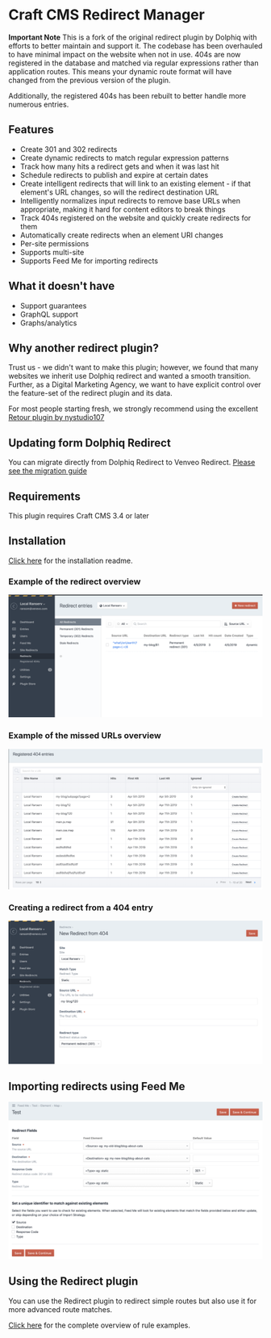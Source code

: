 # Craft CMS Redirect Manager
**Important Note**
This is a fork of the original redirect plugin by Dolphiq with efforts to better 
maintain and support it. The codebase has been overhauled to have minimal impact on
the website when not in use. 404s are now registered in the database and matched via
regular expressions rather than application routes. This means your dynamic route 
format will have changed from the previous version of the plugin.

Additionally, the registered 404s has been rebuilt to better handle more numerous entries.

## Features
- Create 301 and 302 redirects
- Create dynamic redirects to match regular expression patterns
- Track how many hits a redirect gets and when it was last hit
- Schedule redirects to publish and expire at certain dates
- Create intelligent redirects that will link to an existing element - if that element's URL changes, so will the redirect destination URL
- Intelligently normalizes input redirects to remove base URLs when appropriate, making it hard for content editors to break things
- Track 404s registered on the website and quickly create redirects for them
- Automatically create redirects when an element URI changes
- Per-site permissions
- Supports multi-site
- Supports Feed Me for importing redirects

## What it doesn't have
- Support guarantees
- GraphQL support
- Graphs/analytics

## Why another redirect plugin?
Trust us - we didn't want to make this plugin; however, we found that many websites we inherit use Dolphiq redirect and wanted a smooth transition. Further, as a Digital Marketing Agency, we want to have explicit control over the feature-set of the redirect plugin and its data.

For most people starting fresh, we strongly recommend using the excellent [Retour plugin by nystudio107](https://plugins.craftcms.com/retour) 

## Updating form Dolphiq Redirect
You can migrate directly from Dolphiq Redirect to Venveo Redirect. [Please see the migration guide](MIGRATING.md) 

## Requirements
This plugin requires Craft CMS 3.4 or later

## Installation

[Click here](INSTALL.md) for the installation readme.

### Example of the redirect overview
![Screenshot](resources/screenshots/redirects-screen.png)

### Example of the missed URLs overview
![Screenshot](resources/screenshots/registered-404s-screen.png)

### Creating a redirect from a 404 entry
![Screenshot](resources/screenshots/redirect-from-404.png)

## Importing redirects using Feed Me
![Screenshot](resources/screenshots/import-from-feedme.png)

## Using the Redirect plugin

You can use the Redirect plugin to redirect simple routes but also use it for
more advanced route matches.

[Click here](RULES.md) for the complete overview of rule examples.
